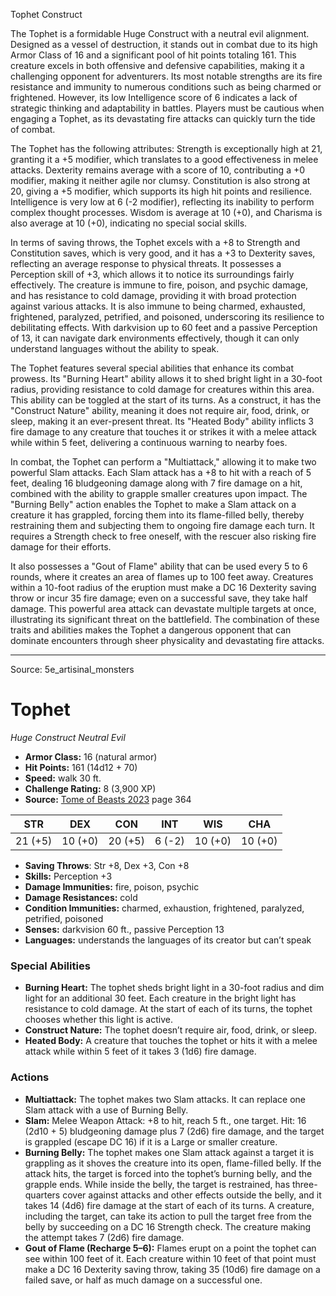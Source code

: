 <MonsterName/>Tophet</MonsterName>
<CreatureType/>Construct</CreatureType>

<summary>The Tophet is a formidable Huge Construct with a neutral evil alignment. Designed as a vessel of destruction, it stands out in combat due to its high Armor Class of 16 and a significant pool of hit points totaling 161. This creature excels in both offensive and defensive capabilities, making it a challenging opponent for adventurers. Its most notable strengths are its fire resistance and immunity to numerous conditions such as being charmed or frightened. However, its low Intelligence score of 6 indicates a lack of strategic thinking and adaptability in battles. Players must be cautious when engaging a Tophet, as its devastating fire attacks can quickly turn the tide of combat.</summary>

<detail>

The Tophet has the following attributes: Strength is exceptionally high at 21, granting it a +5 modifier, which translates to a good effectiveness in melee attacks. Dexterity remains average with a score of 10, contributing a +0 modifier, making it neither agile nor clumsy. Constitution is also strong at 20, giving a +5 modifier, which supports its high hit points and resilience. Intelligence is very low at 6 (-2 modifier), reflecting its inability to perform complex thought processes. Wisdom is average at 10 (+0), and Charisma is also average at 10 (+0), indicating no special social skills.

In terms of saving throws, the Tophet excels with a +8 to Strength and Constitution saves, which is very good, and it has a +3 to Dexterity saves, reflecting an average response to physical threats. It possesses a Perception skill of +3, which allows it to notice its surroundings fairly effectively. The creature is immune to fire, poison, and psychic damage, and has resistance to cold damage, providing it with broad protection against various attacks. It is also immune to being charmed, exhausted, frightened, paralyzed, petrified, and poisoned, underscoring its resilience to debilitating effects. With darkvision up to 60 feet and a passive Perception of 13, it can navigate dark environments effectively, though it can only understand languages without the ability to speak.

The Tophet features several special abilities that enhance its combat prowess. Its "Burning Heart" ability allows it to shed bright light in a 30-foot radius, providing resistance to cold damage for creatures within this area. This ability can be toggled at the start of its turns. As a construct, it has the "Construct Nature" ability, meaning it does not require air, food, drink, or sleep, making it an ever-present threat. Its "Heated Body" ability inflicts 3 fire damage to any creature that touches it or strikes it with a melee attack while within 5 feet, delivering a continuous warning to nearby foes.

In combat, the Tophet can perform a "Multiattack," allowing it to make two powerful Slam attacks. Each Slam attack has a +8 to hit with a reach of 5 feet, dealing 16 bludgeoning damage along with 7 fire damage on a hit, combined with the ability to grapple smaller creatures upon impact. The "Burning Belly" action enables the Tophet to make a Slam attack on a creature it has grappled, forcing them into its flame-filled belly, thereby restraining them and subjecting them to ongoing fire damage each turn. It requires a Strength check to free oneself, with the rescuer also risking fire damage for their efforts.

It also possesses a "Gout of Flame" ability that can be used every 5 to 6 rounds, where it creates an area of flames up to 100 feet away. Creatures within a 10-foot radius of the eruption must make a DC 16 Dexterity saving throw or incur 35 fire damage; even on a successful save, they take half damage. This powerful area attack can devastate multiple targets at once, illustrating its significant threat on the battlefield. The combination of these traits and abilities makes the Tophet a dangerous opponent that can dominate encounters through sheer physicality and devastating fire attacks.</detail>



---

Source: 5e_artisinal_monsters

# Tophet

*Huge* *Construct* *Neutral Evil*

- **Armor Class:** 16 (natural armor)
- **Hit Points:** 161 (14d12 + 70)
- **Speed:** walk 30 ft.
- **Challenge Rating:** 8 (3,900 XP)
- **Source:** [Tome of Beasts 2023](https://koboldpress.com/kpstore/product/tome-of-beasts-1-2023-edition/) page 364

| STR | DEX | CON | INT | WIS | CHA |
| --- | --- | --- | --- | --- | --- |
| 21 (+5) | 10 (+0) | 20 (+5) | 6 (-2) | 10 (+0) | 10 (+0) |

- **Saving Throws**: Str +8, Dex +3, Con +8
- **Skills:** Perception +3
- **Damage Immunities:** fire, poison, psychic
- **Damage Resistances:** cold
- **Condition Immunities:** charmed, exhaustion, frightened, paralyzed, petrified, poisoned
- **Senses:** darkvision 60 ft., passive Perception 13
- **Languages:** understands the languages of its creator but can’t speak

### Special Abilities

- **Burning Heart:** The tophet sheds bright light in a 30-foot radius and dim light for an additional 30 feet. Each creature in the bright light has resistance to cold damage. At the start of each of its turns, the tophet chooses whether this light is active.
- **Construct Nature:** The tophet doesn’t require air, food, drink, or sleep.
- **Heated Body:** A creature that touches the tophet or hits it with a melee attack while within 5 feet of it takes 3 (1d6) fire damage.

### Actions

- **Multiattack:** The tophet makes two Slam attacks. It can replace one Slam attack with a use of Burning Belly.
- **Slam:** Melee Weapon Attack: +8 to hit, reach 5 ft., one target. Hit: 16 (2d10 + 5) bludgeoning damage plus 7 (2d6) fire damage, and the target is grappled (escape DC 16) if it is a Large or smaller creature.
- **Burning Belly:** The tophet makes one Slam attack against a target it is grappling as it shoves the creature into its open, flame-filled belly. If the attack hits, the target is forced into the tophet’s burning belly, and the grapple ends. While inside the belly, the target is restrained, has three-quarters cover against attacks and other effects outside the belly, and it takes 14 (4d6) fire damage at the start of each of its turns. A creature, including the target, can take its action to pull the target free from the belly by succeeding on a DC 16 Strength check. The creature making the attempt takes 7 (2d6) fire damage.
- **Gout of Flame (Recharge 5–6):** Flames erupt on a point the tophet can see within 100 feet of it. Each creature within 10 feet of that point must make a DC 16 Dexterity saving throw, taking 35 (10d6) fire damage on a failed save, or half as much damage on a successful one.


